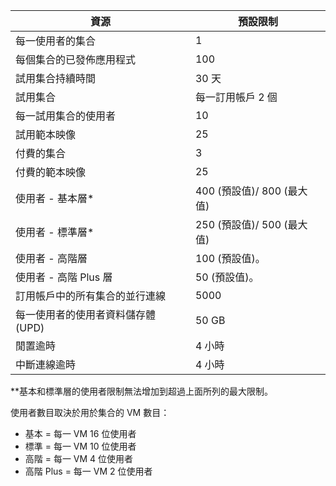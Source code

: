 
| 資源 | 預設限制 |
| --- | --- |
| 每一使用者的集合 |1 |
| 每個集合的已發佈應用程式 |100 |
| 試用集合持續時間 |30 天 |
| 試用集合 |每一訂用帳戶 2 個 |
| 每一試用集合的使用者 |10 |
| 試用範本映像 |25 |
| 付費的集合 |3 |
| 付費的範本映像 |25 |
| 使用者 - 基本層* |400 (預設值)/ 800 (最大值) |
| 使用者 - 標準層* |250 (預設值)/ 500 (最大值) |
| 使用者 - 高階層 |100 (預設值)。 |
| 使用者 - 高階 Plus 層 |50 (預設值)。 |
| 訂用帳戶中的所有集合的並行連線 |5000 |
| 每一使用者的使用者資料儲存體 (UPD) |50 GB |
| 閒置逾時 |4 小時 |
| 中斷連線逾時 |4 小時 |

**基本和標準層的使用者限制無法增加到超過上面所列的最大限制。

使用者數目取決於用於集合的 VM 數目：

* 基本 = 每一 VM 16 位使用者
* 標準 = 每一 VM 10 位使用者
* 高階 = 每一 VM 4 位使用者
* 高階 Plus = 每一 VM 2 位使用者

